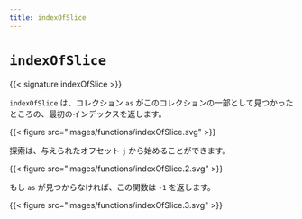 ```yaml
---
title: indexOfSlice
---
```


# `indexOfSlice`

{{< signature indexOfSlice >}}

`indexOfSlice` は、コレクション `as` がこのコレクションの一部として見つかったところの、最初のインデックスを返します。

{{< figure src="images/functions/indexOfSlice.svg" >}}

探索は、与えられたオフセット `j` から始めることができます。

{{< figure src="images/functions/indexOfSlice.2.svg" >}}

もし `as` が見つからなければ、この関数は `-1` を返します。

{{< figure src="images/functions/indexOfSlice.3.svg" >}}

